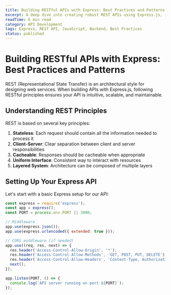 ```yaml
---
title: Building RESTful APIs with Express: Best Practices and Patterns
excerpt: A deep dive into creating robust REST APIs using Express.js, including best practices, proper error handling, and common design patterns.
readTime: 6 min read
category: API Development
tags: Express, REST API, JavaScript, Backend, Best Practices
status: published
---
```


# Building RESTful APIs with Express: Best Practices and Patterns

REST (Representational State Transfer) is an architectural style for designing web services. When building APIs with Express.js, following RESTful principles ensures your API is intuitive, scalable, and maintainable.

## Understanding REST Principles

REST is based on several key principles:

1. **Stateless**: Each request should contain all the information needed to process it
2. **Client-Server**: Clear separation between client and server responsibilities
3. **Cacheable**: Responses should be cacheable when appropriate
4. **Uniform Interface**: Consistent way to interact with resources
5. **Layered System**: Architecture can be composed of multiple layers

## Setting Up Your Express API

Let's start with a basic Express setup for our API:

```javascript
const express = require('express');
const app = express();
const PORT = process.env.PORT || 3000;

// Middleware
app.use(express.json());
app.use(express.urlencoded({ extended: true }));

// CORS middleware (if needed)
app.use((req, res, next) => {
  res.header('Access-Control-Allow-Origin', '*');
  res.header('Access-Control-Allow-Methods', 'GET, POST, PUT, DELETE');
  res.header('Access-Control-Allow-Headers', 'Content-Type, Authorization');
  next();
});

app.listen(PORT, () => {
  console.log(`API server running on port ${PORT}`);
});
